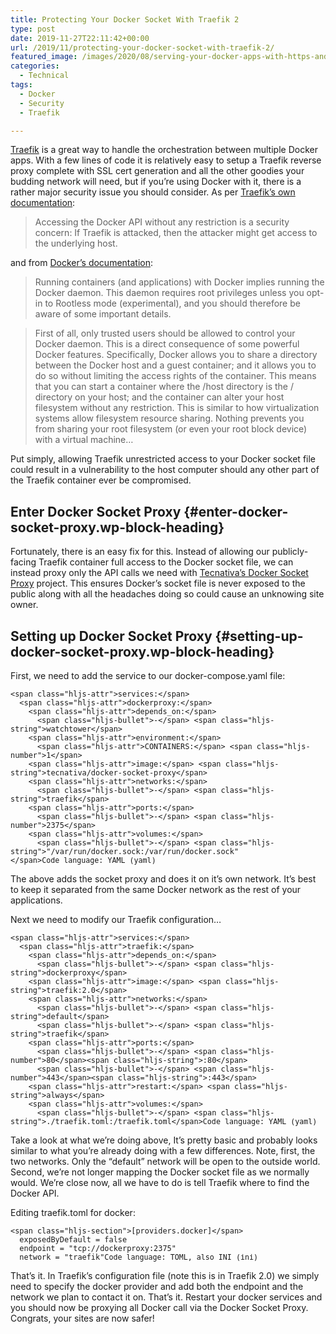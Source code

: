 ```yaml
---
title: Protecting Your Docker Socket With Traefik 2
type: post
date: 2019-11-27T22:11:42+00:00
url: /2019/11/protecting-your-docker-socket-with-traefik-2/
featured_image: /images/2020/08/serving-your-docker-apps-with-https-and-traefik-2.jpg
categories:
  - Technical
tags:
  - Docker
  - Security
  - Traefik

---
```

[Traefik][1] is a great way to handle the orchestration between multiple Docker apps. With a few lines of code it is relatively easy to setup a Traefik reverse proxy complete with SSL cert generation and all the other goodies your budding network will need, but if you’re using Docker with it, there is a rather major security issue you should consider. As per [Traefik’s own documentation][2]:
<blockquote class="wp-block-quote is-layout-flow wp-block-quote-is-layout-flow">
  <p>
    Accessing the Docker API without any restriction is a security concern: If Traefik is attacked, then the attacker might get access to the underlying host.
  </p>
</blockquote>

and from [Docker’s documentation][3]:

<blockquote class="wp-block-quote is-layout-flow wp-block-quote-is-layout-flow">
  <p>
    Running containers (and applications) with Docker implies running the Docker daemon. This daemon requires root privileges unless you opt-in to Rootless mode (experimental), and you should therefore be aware of some important details.
  </p>
</blockquote>

<blockquote class="wp-block-quote is-layout-flow wp-block-quote-is-layout-flow">
  <p>
    First of all, only trusted users should be allowed to control your Docker daemon. This is a direct consequence of some powerful Docker features. Specifically, Docker allows you to share a directory between the Docker host and a guest container; and it allows you to do so without limiting the access rights of the container. This means that you can start a container where the /host directory is the / directory on your host; and the container can alter your host filesystem without any restriction. This is similar to how virtualization systems allow filesystem resource sharing. Nothing prevents you from sharing your root filesystem (or even your root block device) with a virtual machine…
  </p>
</blockquote>

Put simply, allowing Traefik unrestricted access to your Docker socket file could result in a vulnerability to the host computer should any other part of the Traefik container ever be compromised.

## Enter Docker Socket Proxy {#enter-docker-socket-proxy.wp-block-heading}

Fortunately, there is an easy fix for this. Instead of allowing our publicly-facing Traefik container full access to the Docker socket file, we can instead proxy only the API calls we need with [Tecnativa’s Docker Socket Proxy][4] project. This ensures Docker’s socket file is never exposed to the public along with all the headaches doing so could cause an unknowing site owner.

## Setting up Docker Socket Proxy {#setting-up-docker-socket-proxy.wp-block-heading}

First, we need to add the service to our docker-compose.yaml file:

<pre class="wp-block-code" aria-describedby="shcb-language-86" data-shcb-language-name="YAML" data-shcb-language-slug="yaml"><span><code class="hljs language-yaml">&lt;span class="hljs-attr">services:&lt;/span>
  &lt;span class="hljs-attr">dockerproxy:&lt;/span>
    &lt;span class="hljs-attr">depends_on:&lt;/span>
      &lt;span class="hljs-bullet">-&lt;/span> &lt;span class="hljs-string">watchtower&lt;/span>
    &lt;span class="hljs-attr">environment:&lt;/span>
      &lt;span class="hljs-attr">CONTAINERS:&lt;/span> &lt;span class="hljs-number">1&lt;/span>
    &lt;span class="hljs-attr">image:&lt;/span> &lt;span class="hljs-string">tecnativa/docker-socket-proxy&lt;/span>
    &lt;span class="hljs-attr">networks:&lt;/span>
      &lt;span class="hljs-bullet">-&lt;/span> &lt;span class="hljs-string">traefik&lt;/span>
    &lt;span class="hljs-attr">ports:&lt;/span>
      &lt;span class="hljs-bullet">-&lt;/span> &lt;span class="hljs-number">2375&lt;/span>
    &lt;span class="hljs-attr">volumes:&lt;/span>
      &lt;span class="hljs-bullet">-&lt;/span> &lt;span class="hljs-string">"/var/run/docker.sock:/var/run/docker.sock"&lt;/span></code></span><small class="shcb-language" id="shcb-language-86"><span class="shcb-language__label">Code language:</span> <span class="shcb-language__name">YAML</span> <span class="shcb-language__paren">(</span><span class="shcb-language__slug">yaml</span><span class="shcb-language__paren">)</span></small></pre>

The above adds the socket proxy and does it on it’s own network. It’s best to keep it separated from the same Docker network as the rest of your applications.

Next we need to modify our Traefik configuration…

<pre class="wp-block-code" aria-describedby="shcb-language-87" data-shcb-language-name="YAML" data-shcb-language-slug="yaml"><span><code class="hljs language-yaml">&lt;span class="hljs-attr">services:&lt;/span>
  &lt;span class="hljs-attr">traefik:&lt;/span>
    &lt;span class="hljs-attr">depends_on:&lt;/span>
      &lt;span class="hljs-bullet">-&lt;/span> &lt;span class="hljs-string">dockerproxy&lt;/span>
    &lt;span class="hljs-attr">image:&lt;/span> &lt;span class="hljs-string">traefik:2.0&lt;/span>
    &lt;span class="hljs-attr">networks:&lt;/span>
      &lt;span class="hljs-bullet">-&lt;/span> &lt;span class="hljs-string">default&lt;/span>
      &lt;span class="hljs-bullet">-&lt;/span> &lt;span class="hljs-string">traefik&lt;/span>
    &lt;span class="hljs-attr">ports:&lt;/span>
      &lt;span class="hljs-bullet">-&lt;/span> &lt;span class="hljs-number">80&lt;/span>&lt;span class="hljs-string">:80&lt;/span>
      &lt;span class="hljs-bullet">-&lt;/span> &lt;span class="hljs-number">443&lt;/span>&lt;span class="hljs-string">:443&lt;/span>
    &lt;span class="hljs-attr">restart:&lt;/span> &lt;span class="hljs-string">always&lt;/span>
    &lt;span class="hljs-attr">volumes:&lt;/span>
      &lt;span class="hljs-bullet">-&lt;/span> &lt;span class="hljs-string">./traefik.toml:/traefik.toml&lt;/span></code></span><small class="shcb-language" id="shcb-language-87"><span class="shcb-language__label">Code language:</span> <span class="shcb-language__name">YAML</span> <span class="shcb-language__paren">(</span><span class="shcb-language__slug">yaml</span><span class="shcb-language__paren">)</span></small></pre>

Take a look at what we’re doing above, It’s pretty basic and probably looks similar to what you’re already doing with a few differences. Note, first, the two networks. Only the “default” network will be open to the outside world. Second, we’re not longer mapping the Docker socket file as we normally would. We’re close now, all we have to do is tell Traefik where to find the Docker API.

Editing traefik.toml for docker:

<pre class="wp-block-code" aria-describedby="shcb-language-88" data-shcb-language-name="TOML, also INI" data-shcb-language-slug="ini"><span><code class="hljs language-ini">&lt;span class="hljs-section">&#91;providers.docker]&lt;/span>
  exposedByDefault = false
  endpoint = "tcp://dockerproxy:2375"
  network = "traefik"</code></span><small class="shcb-language" id="shcb-language-88"><span class="shcb-language__label">Code language:</span> <span class="shcb-language__name">TOML, also INI</span> <span class="shcb-language__paren">(</span><span class="shcb-language__slug">ini</span><span class="shcb-language__paren">)</span></small></pre>

That’s it. In Traefik’s configuration file (note this is in Traefik 2.0) we simply need to specify the docker provider and add both the endpoint and the network we plan to contact it on. That’s it. Restart your docker services and you should now be proxying all Docker call via the Docker Socket Proxy. Congrats, your sites are now safer!

 [1]: https://traefik.io
 [2]: https://docs.traefik.io/providers/docker/#docker-api-access
 [3]: https://docs.docker.com/engine/security/security/#docker-daemon-attack-surface
 [4]: https://github.com/Tecnativa/docker-socket-proxy